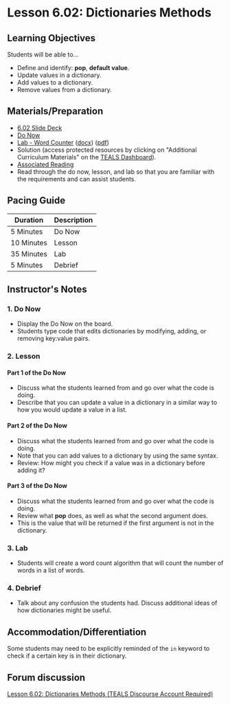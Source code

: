 # Lesson 6.02: Dictionaries Methods

## Learning Objectives

Students will be able to...

* Define and identify: **pop**, **default value**.
* Update values in a dictionary.
* Add values to a dictionary.
* Remove values from a dictionary.

## Materials/Preparation

* [6.02 Slide Deck](https://github.com/TEALSK12/2nd-semester-introduction-to-computer-science/raw/master/units/6_unit/slidedecks/Intro%20Python%206.02%20TEALS.pptx)
* [Do Now][]
* [Lab - Word Counter][] ([docx][]) ([pdf][])
* Solution (access protected resources by clicking on "Additional Curriculum Materials" on the [TEALS Dashboard][]).
* [Associated Reading](https://tealsk12.github.io/2nd-semester-introduction-to-computer-science/readings.md#associatedreadings/6.2)
* Read through the do now, lesson, and lab so that you are familiar with the requirements and can assist students.

## Pacing Guide

| **Duration**   | **Description** |
| ---------- | ----------- |
| 5 Minutes  | Do Now      |
| 10 Minutes | Lesson      |
| 35 Minutes | Lab         |
| 5 Minutes | Debrief     |

## Instructor's Notes

### 1. Do Now

* Display the Do Now on the board.
* Students type code that edits dictionaries by modifying, adding, or removing key:value pairs.

### 2. Lesson

#### Part 1 of the Do Now

* Discuss what the students learned from and go over what the code is doing.
* Describe that you can update a value in a dictionary in a similar way to how you would update a value in a list.

#### Part 2 of the Do Now

* Discuss what the students learned from and go over what the code is doing.
* Note that you can add values to a dictionary by using the same syntax.
* Review: How might you check if a value was in a dictionary before adding it?

#### Part 3 of the Do Now

* Discuss what the students learned from and go over what the code is doing.
* Review what **pop** does, as well as what the second argument does.
* This is the value that will be returned if the first argument is not in the dictionary.

### 3. Lab

* Students will create a word count algorithm that will count the number of words in a list of words.

### 4. Debrief

* Talk about any confusion the students had. Discuss additional ideas of how dictionaries might be useful.

## Accommodation/Differentiation

Some students may need to be explicitly reminded of the `in` keyword to check if a certain key is in their dictionary.

## Forum discussion

[Lesson 6.02: Dictionaries Methods (TEALS Discourse Account Required)](https://forums.tealsk12.org/c/2nd-semester-unit-6-dictionaries/lesson-6-02-dictionaries-methods)

[Do Now]: do_now.md
[Lab - Word Counter]: lab.md
[TEALS Dashboard]:http:/www.tealsk12.org/dashboard
[pdf]: https://github.com/TEALSK12/2nd-semester-introduction-to-computer-science/raw/master/units/6_unit/02_lesson/lab.pdf
[docx]: https://github.com/TEALSK12/2nd-semester-introduction-to-computer-science/raw/master/units/6_unit/02_lesson/lab.docx
